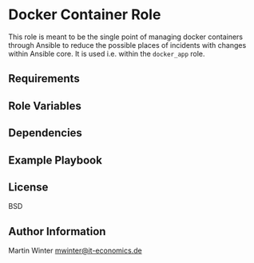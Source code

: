 # Docker Container Role

This role is meant to be the single point of managing docker containers through
Ansible to reduce the possible places of incidents with changes within Ansible
core. It is used i.e. within the `docker_app` role.

## Requirements

## Role Variables

## Dependencies

## Example Playbook

## License

BSD


## Author Information

Martin Winter <mwinter@it-economics.de>
